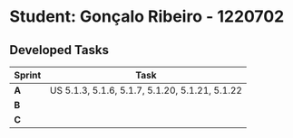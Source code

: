 # Student: Gonçalo Ribeiro - 1220702

## Developed Tasks

| Sprint |                      Task                       |
|--------|-------------------------------------------------|
| **A**  | US 5.1.3, 5.1.6, 5.1.7, 5.1.20, 5.1.21, 5.1.22  |
| **B**  |                                                 |
| **C**  |                                                 |


